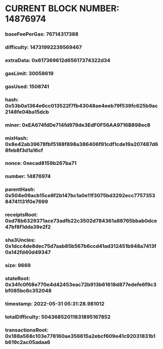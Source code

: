 # CURRENT BLOCK NUMBER: 14876974

### baseFeePerGas: 76714317388
### difficulty: 14731992239569467
### extraData: 0x617369612d65617374322d34
### gasLimit: 30058619
### gasUsed: 1508741
### hash: 0x53b0a1364e6cc013522f7fb43048ae4eeb79f539fc625b9ac2148fe04ba15dcb
### miner: 0xEA674fdDe714fd979de3EdF0F56AA9716B898ec8
### mixHash: 0x8e42ab39678fbf5188f898a386406f91cdf1cde19a207487d68feb8f3d1a16cf
### nonce: 0xecad8159b267ba71
### number: 14876974
### parentHash: 0x504e09acb15ce8f2b147bc1a0e11f3075bd3292ecc775735384741131f0e7699
### receiptsRoot: 0xd78b6329371ace73adfb22c3502d784361a88765bbab0dce47bf8f1dda39e2f2
### sha3Uncles: 0x1dcc4de8dec75d7aab85b567b6ccd41ad312451b948a7413f0a142fd40d49347
### size: 9669
### stateRoot: 0x34fc0f68e770e4d42453eac72b913b61618d877edefe6f9c3bf085bc6c352048
### timestamp: 2022-05-31 05:31:28.981012
### totalDifficulty: 50436852011831895167852
### transactionsRoot: 0x188a568c103e778160ae356615a2ebcf609e41c92031831b1b619c2ac05adaa6
